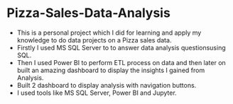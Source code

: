 # Pizza-Sales-Data-Analysis
- This is a personal project which I did for learning and apply my knowledge to do data projects on a Pizza sales data.
- Firstly I used MS SQL Server to to answer data analysis questionsusing SQL.
- Then I used Power BI to perform ETL process on data and then later on built an amazing dashboard to display the insights I gained from Analysis.
- Built 2 dashboard to display analysis with navigation buttons.
- I used tools like MS SQL Server, Power BI and Jupyter.
